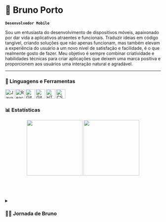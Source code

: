 # 👾 Bruno Porto

**`Desenvolvedor Mobile`**

Sou um entusiasta do desenvolvimento de dispositivos móveis, apaixonado por dar vida a aplicativos atraentes e funcionais. Traduzir ideias em código tangível, criando soluções que não apenas funcionam, mas também elevam a experiência do usuário a um novo nível de satisfação e facilidade, é o que realmente gosto de fazer. Meu objetivo é sempre combinar criatividade e habilidades técnicas para criar aplicações que deixem uma marca positiva e proporcionem aos usuários uma interação natural e agradável.

---

### 🧰 Linguagens e Ferramentas

<p align="left">
  <img align="left" alt="JavaScript" width="30px" src="https://cdn.jsdelivr.net/gh/devicons/devicon/icons/javascript/javascript-original.svg" />
  <img align="left" alt="React Native" width="30px" src="https://cdn.jsdelivr.net/gh/devicons/devicon/icons/react/react-original.svg" />
  <img align="left" alt="Git" width="30px" src="https://cdn.jsdelivr.net/gh/devicons/devicon/icons/git/git-original.svg" />
  <img align="left" alt="GitHub" width="30px" src="https://cdn.jsdelivr.net/gh/devicons/devicon/icons/github/github-original.svg" />
  <img align="left" alt="HTML" width="30px" src="https://cdn.jsdelivr.net/gh/devicons/devicon/icons/html5/html5-plain.svg" />
  <img align="left" alt="CSS" width="30px" src="https://cdn.jsdelivr.net/gh/devicons/devicon/icons/css3/css3-plain.svg" />
  

<br />

#

### 📊 Estatísticas

<p align="center">
  <img height="180em" src="https://github-readme-stats.vercel.app/api?username=brunoporto1&show_icons=true&theme=dark&include_all_commits=true&count_private=true"/>
  <img height="180em" src="https://github-readme-stats.vercel.app/api/top-langs/?username=brunoporto1&layout=compact&langs_count=7&theme=dark"/>
</p>

<br />

#

<details>
<summary><h3>👨‍💻 Jornada de Bruno</h3></summary>

Ainda não tive a oportunidade de trabalhar como desenvolvedor mobile, porém, onde trabalho, atuo com PowerApps, embora não seja minha função principal. Lá, sou Analista de Sistemas e me apaixonei pelo desenvolvimento mobile ao programar em PowerApps. Já criei diversas aplicações utilizando PowerApps, como aplicativos para requisição de reembolso, agendamento de veículos, manutenções, e até um aplicativo para consultar informações de hardware de notebooks. Esse aplicativo permite escanear o código de barras de um notebook e exibe as informações cadastradas em um SharePoint. Essa experiência tem enriquecido muito minha lógica de programação e, a partir dessa descoberta, estou ansioso para me tornar um desenvolvedor mobile.

</details>
